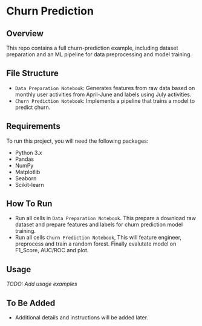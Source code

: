 # Churn Prediction

## Overview
This repo contains a full churn-prediction example, including dataset preparation and an ML pipeline for data preprocessing and model training.

## File Structure
- `Data Preparation Notebook`: Generates features from raw data based on monthly user activities from April-June and labels using July activities.
- `Churn Prediction Notebook`: Implements a pipeline that trains a model to predict churn.

## Requirements
To run this project, you will need the following packages:

- Python 3.x
- Pandas
- NumPy
- Matplotlib
- Seaborn
- Scikit-learn


## How To Run
- Run all cells in `Data Preparation Notebook`. This prepare a download raw dataset and prepare features and labels for churn prediction model training.
- Run all cells `Churn Prediction Notebook`, This will feature engineer, preprocess and train a random forest. Finally evalutate model on F1_Score, AUC/ROC and plot.

## Usage
_TODO: Add usage examples_

## To Be Added
- Additional details and instructions will be added later.
